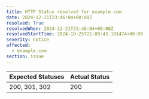```yaml
---
title: HTTP Status resolved for example.com
date: 2024-12-21T23:46:04+00:00Z
resolved: True
resolvedWhen: 2024-12-21T23:46:04+00:00Z
resolvedStartTime: 2024-10-25T21:09:43.191474+00:00
severity: notice
affected:
  - example.com
section: issue
---
```


| Expected Statuses | Actual Status  |
|-------------------|----------------|
| 200, 301, 302 | 200 |
